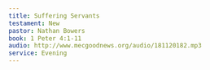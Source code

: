```yaml
---
title: Suffering Servants
testament: New
pastor: Nathan Bowers
book: 1 Peter 4:1-11
audio: http://www.mecgoodnews.org/audio/181120182.mp3
service: Evening
---
```

